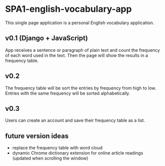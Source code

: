 # SPA1-english-vocabulary-app
This single page application is a personal English vocabulary application.

## v0.1 (Django + JavaScript)
App receives a sentence or paragraph of plain text and count the frequency of each word used in the text. Then the page will show the results in a frequency table.

## v0.2
The frequency table will be sort the entries by frequency from high to low. Entries with the same frequency will be sorted alphabetically.

## v0.3
Users can create an account and save their frequency table as a list.


## future version ideas
- replace the frequency table with word cloud
- dynamic Chrome dictionary extension for online article readings (updated when scrolling the window)
